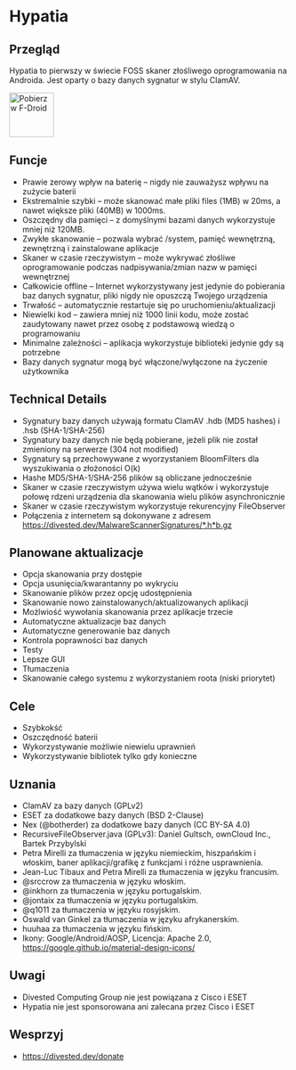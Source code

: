 Hypatia
=======

Przegląd
--------
Hypatia to pierwszy w świecie FOSS skaner złośliwego oprogramowania na Androida. Jest oparty o bazy danych sygnatur w stylu ClamAV.

[<img src="https://fdroid.gitlab.io/artwork/badge/get-it-on.png"
     alt="Pobierz w F-Droid"
     height="80">](https://f-droid.org/packages/us.spotco.malwarescanner/)

Funcje
--------
- Prawie zerowy wpływ na baterię – nigdy nie zauważysz wpływu na zużycie baterii
- Ekstremalnie szybki – może skanować małe pliki files (1MB) w 20ms, a nawet większe pliki (40MB) w 1000ms.
- Oszczędny dla pamięci – z domyślnymi bazami danych wykorzystuje mniej niż 120MB.
- Zwykłe skanowanie – pozwala wybrać /system, pamięć wewnętrzną, zewnętrzną i zainstalowane aplikacje
- Skaner w czasie rzeczywistym – może wykrywać złośliwe oprogramowanie podczas nadpisywania/zmian nazw w pamięci wewnętrznej
- Całkowicie offline – Internet wykorzystywany jest jedynie do pobierania baz danych sygnatur, pliki nigdy nie opuszczą Twojego urządzenia
- Trwałość – automatycznie restartuje się po uruchomieniu/aktualizacji
- Niewielki kod – zawiera mniej niż 1000 linii kodu, może zostać zaudytowany nawet przez osobę z podstawową wiedzą o programowaniu
- Minimalne zależności – aplikacja wykorzystuje biblioteki jedynie gdy są potrzebne
- Bazy danych sygnatur mogą być włączone/wyłączone na życzenie użytkownika

Technical Details
------------------
- Sygnatury bazy danych używają formatu ClamAV .hdb (MD5 hashes) i .hsb (SHA-1/SHA-256)
- Sygnatury bazy danych nie będą pobierane, jeżeli plik nie został zmieniony na serwerze (304 not modified)
- Sygnatury są przechowywane z wyorzystaniem BloomFilters dla wyszukiwania o złożoności O(k)
- Hashe MD5/SHA-1/SHA-256 plików są obliczane jednocześnie
- Skaner w czasie rzeczywistym używa wielu wątków i wykorzystuje połowę rdzeni urządzenia dla skanowania wielu plików asynchronicznie
- Skaner w czasie rzeczywistym wykorzystuje rekurencyjny FileObserver
- Połączenia z internetem są dokonywane z adresem https://divested.dev/MalwareScannerSignatures/*.h*b.gz

Planowane aktualizacje
----------------
- Opcja skanowania przy dostępie
- Opcja usunięcia/kwarantanny po wykryciu
- Skanowanie plików przez opcję udostępnienia
- Skanowanie nowo zainstalowanych/aktualizowanych aplikacji
- Możlwiość wywołania skanowania przez aplikacje trzecie
- Automatyczne aktualizacje baz danych
- Automatyczne generowanie baz danych
- Kontrola poprawności baz danych
- Testy
- Lepsze GUI
- Tłumaczenia
- Skanowanie całego systemu z wykorzystaniem roota (niski priorytet)

Cele
-----
- Szybkokść
- Oszczędność baterii
- Wykorzystywanie możliwie niewielu uprawnień
- Wykorzystywanie bibliotek tylko gdy konieczne

Uznania
-------
- ClamAV za bazy danych (GPLv2)
- ESET za dodatkowe bazy danych (BSD 2-Clause)
- Nex (@botherder) za dodatkowe bazy danych (CC BY-SA 4.0)
- RecursiveFileObserver.java (GPLv3): Daniel Gultsch, ownCloud Inc., Bartek Przybylski
- Petra Mirelli za tłumaczenia w języku niemieckim, hiszpańskim i włoskim, baner aplikacji/grafikę z funkcjami i różne usprawnienia.
- Jean-Luc Tibaux and Petra Mirelli za tłumaczenia w języku francusim.
- @srccrow za tłumaczenia w języku włoskim.
- @inkhorn za tłumaczenia w języku portugalskim.
- @jontaix za tłumaczenia w języku portugalskim.
- @q1011 za tłumaczenia w języku rosyjskim.
- Oswald van Ginkel za tłumaczenia w języku afrykanerskim.
- huuhaa za tłumaczenia w języku fińskim.
- Ikony: Google/Android/AOSP, Licencja: Apache 2.0, https://google.github.io/material-design-icons/

Uwagi
-------
- Divested Computing Group nie jest powiązana z Cisco i ESET
- Hypatia nie jest sponsorowana ani zalecana przez Cisco i ESET

Wesprzyj
-------
- https://divested.dev/donate
